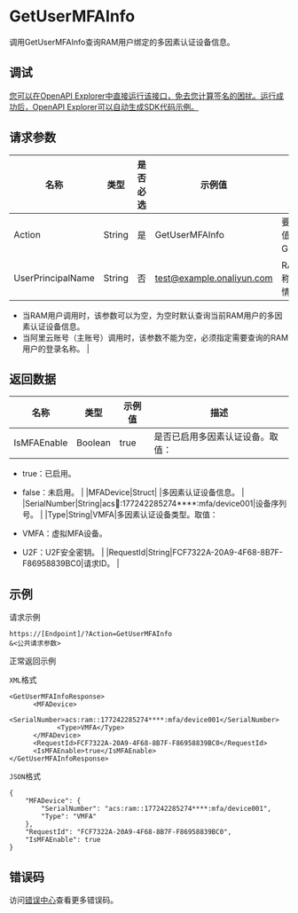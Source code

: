 # GetUserMFAInfo

调用GetUserMFAInfo查询RAM用户绑定的多因素认证设备信息。

## 调试

[您可以在OpenAPI Explorer中直接运行该接口，免去您计算签名的困扰。运行成功后，OpenAPI Explorer可以自动生成SDK代码示例。](https://api.aliyun.com/#product=Ims&api=GetUserMFAInfo&type=RPC&version=2019-08-15)

## 请求参数

|名称|类型|是否必选|示例值|描述|
|--|--|----|---|--|
|Action|String|是|GetUserMFAInfo|要执行的操作。取值：GetUserMFAInfo。 |
|UserPrincipalName|String|否|test@example.onaliyun.com|RAM用户的登录名称。存在以下两种情况：

 -   当RAM用户调用时，该参数可以为空，为空时默认查询当前RAM用户的多因素认证设备信息。
-   当阿里云账号（主账号）调用时，该参数不能为空，必须指定需要查询的RAM用户的登录名称。 |

## 返回数据

|名称|类型|示例值|描述|
|--|--|---|--|
|IsMFAEnable|Boolean|true|是否已启用多因素认证设备。取值：

 -   true：已启用。
-   false：未启用。 |
|MFADevice|Struct| |多因素认证设备信息。 |
|SerialNumber|String|acs:ram::177242285274\*\*\*\*:mfa/device001|设备序列号。 |
|Type|String|VMFA|多因素认证设备类型。取值：

 -   VMFA：虚拟MFA设备。
-   U2F：U2F安全密钥。 |
|RequestId|String|FCF7322A-20A9-4F68-8B7F-F86958839BC0|请求ID。 |

## 示例

请求示例

```
https://[Endpoint]/?Action=GetUserMFAInfo
&<公共请求参数>
```

正常返回示例

`XML`格式

```
<GetUserMFAInfoResponse>
	  <MFADevice>
		    <SerialNumber>acs:ram::177242285274****:mfa/device001</SerialNumber>
            <Type>VMFA</Type>
	  </MFADevice>
	  <RequestId>FCF7322A-20A9-4F68-8B7F-F86958839BC0</RequestId>
	  <IsMFAEnable>true</IsMFAEnable>
</GetUserMFAInfoResponse>
```

`JSON`格式

```
{
	"MFADevice": {
		"SerialNumber": "acs:ram::177242285274****:mfa/device001",
		"Type": "VMFA"
	},
	"RequestId": "FCF7322A-20A9-4F68-8B7F-F86958839BC0",
	"IsMFAEnable": true
}
```

## 错误码

访问[错误中心](https://error-center.aliyun.com/status/product/Ims)查看更多错误码。

